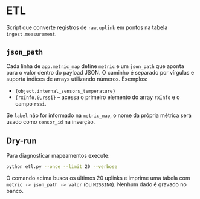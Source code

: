 # ETL

Script que converte registros de `raw.uplink` em pontos na tabela `ingest.measurement`.

## `json_path`

Cada linha de `app.metric_map` define `metric` e um `json_path` que aponta
para o valor dentro do payload JSON. O caminho é separado por vírgulas e
suporta índices de arrays utilizando números. Exemplos:

- `{object,internal_sensors_temperature}`
- `{rxInfo,0,rssi}`  – acessa o primeiro elemento do array `rxInfo` e o campo `rssi`.

Se `label` não for informado na `metric_map`, o nome da própria métrica será
usado como `sensor_id` na inserção.

## Dry-run

Para diagnosticar mapeamentos execute:

```bash
python etl.py --once --limit 20 --verbose
```

O comando acima busca os últimos 20 uplinks e imprime uma tabela com
`metric -> json_path -> valor` (ou `MISSING`). Nenhum dado é gravado no banco.
